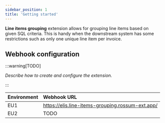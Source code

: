 ```yaml
---
sidebar_position: 1
title: 'Getting started'
---
```


**Line items grouping** extension allows for grouping line items based on given SQL criteria. This is handy when the downstream system has some restrictions such as only one unique line item per invoice.

## Webhook configuration

:::warning[TODO]

_Describe how to create and configure the extension._

:::

| Environment | Webhook URL                                      |
| :---------- | :----------------------------------------------- |
| EU1         | https://elis.line-items-grouping.rossum-ext.app/ |
| EU2         | TODO                                             |

